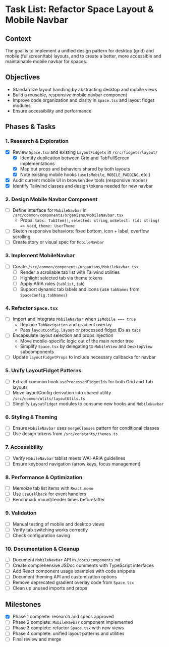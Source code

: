 
# Task List: Refactor Space Layout & Mobile Navbar

## Context
The goal is to implement a unified design pattern for desktop (grid) and mobile (fullscreen/tab) layouts, and to create a better, more accessible and maintainable mobile navbar for spaces.

## Objectives
- Standardize layout handling by abstracting desktop and mobile views
- Build a reusable, responsive mobile navbar component
- Improve code organization and clarity in `Space.tsx` and layout fidget modules
- Ensure accessibility and performance

## Phases & Tasks

### 1. Research & Exploration
- [x] Review `Space.tsx` and existing `LayoutFidgets` in `/src/fidgets/layout/`
  - [x] Identify duplication between Grid and TabFullScreen implementations
  - [x] Map out props and behaviors shared by both layouts
  - [x] Note existing mobile hooks (`useIsMobile`, `MOBILE_PADDING`, etc.)
- [x] Audit current mobile UI in browser/dev tools (responsive modes)
- [x] Identify Tailwind classes and design tokens needed for new navbar

### 2. Design Mobile Navbar Component
- [ ] Define interface for `MobileNavbar` in `/src/common/components/organisms/MobileNavbar.tsx`
  - Props: `tabs: TabItem[]`, `selected: string`, `onSelect: (id: string) => void`, `theme: UserTheme`
- [ ] Sketch responsive behaviors: fixed bottom, icon + label, overflow scrolling
- [ ] Create story or visual spec for `MobileNavbar`

### 3. Implement MobileNavbar
- [ ] Create `/src/common/components/organisms/MobileNavbar.tsx`
  - [ ] Render a scrollable tab list with Tailwind utilities
  - [ ] Highlight selected tab via theme tokens
  - [ ] Apply ARIA roles (`tablist`, `tab`)
  - [ ] Support dynamic tab labels and icons (use `tabNames` from `SpaceConfig.tabNames`)

### 4. Refactor `Space.tsx`
- [ ] Import and integrate `MobileNavbar` when `isMobile === true`
  - Replace `TabNavigation` and gradient overlay
  - Pass `layoutConfig.layout` or processed fidget IDs as `tabs`
- [ ] Encapsulate layout selection and props injection
  - Move mobile-specific logic out of the main render tree
  - Simplify `Space.tsx` by delegating to `MobileView` and `DesktopView` subcomponents
- [ ] Update `layoutFidgetProps` to include necessary callbacks for navbar

### 5. Unify LayoutFidget Patterns
- [ ] Extract common hook `useProcessedFidgetIds` for both Grid and Tab layouts
- [ ] Move layoutConfig derivation into shared utility `/src/common/utils/layoutUtils.ts`
- [ ] Simplify `LayoutFidget` modules to consume new hooks and `MobileNavbar`

### 6. Styling & Theming
- [ ] Ensure `MobileNavbar` uses `mergeClasses` pattern for conditional classes
- [ ] Use design tokens from `/src/constants/themes.ts`

### 7. Accessibility
- [ ] Verify `MobileNavbar` tablist meets WAI-ARIA guidelines
- [ ] Ensure keyboard navigation (arrow keys, focus management)

### 8. Performance & Optimization
- [ ] Memoize tab list items with `React.memo`
- [ ] Use `useCallback` for event handlers
- [ ] Benchmark mount/render times before/after

### 9. Validation
- [ ] Manual testing of mobile and desktop views
- [ ] Verify tab switching works correctly
- [ ] Check configuration saving

### 10. Documentation & Cleanup
- [ ] Document `MobileNavbar` API in `/docs/components.md`
- [ ] Create comprehensive JSDoc comments with TypeScript interfaces
- [ ] Add React component usage examples with code snippets
- [ ] Document theming API and customization options
- [ ] Remove deprecated gradient overlay code from `Space.tsx`
- [ ] Clean up unused imports and props

## Milestones
- [x] Phase 1 complete: research and specs approved
- [ ] Phase 2 complete: `MobileNavbar` component implemented
- [ ] Phase 3 complete: refactor `Space.tsx` with new views
- [ ] Phase 4 complete: unified layout patterns and utilities
- [ ] Final review and merge
